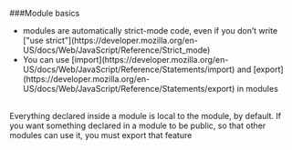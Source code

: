 ###Module basics
<ul>
  <li>modules are automatically strict-mode code, even if you don’t write ["use strict"](https://developer.mozilla.org/en-US/docs/Web/JavaScript/Reference/Strict_mode)</li>
  <li>You can use [import](https://developer.mozilla.org/en-US/docs/Web/JavaScript/Reference/Statements/import) and [export](https://developer.mozilla.org/en-US/docs/Web/JavaScript/Reference/Statements/export) in modules</li>
</ul>
</br>
<div style="text-align:left">
Everything declared inside a module is local to the module, by default. 
If you want something declared in a module to be public, 
so that other modules can use it, you must export that feature
</div>